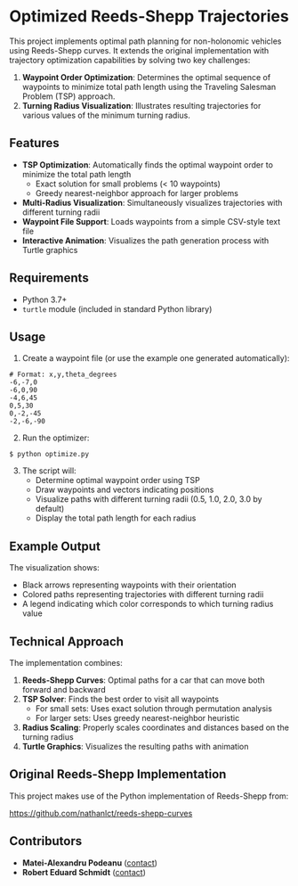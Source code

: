 # Optimized Reeds-Shepp Trajectories

This project implements optimal path planning for non-holonomic vehicles using Reeds-Shepp curves. It extends the original implementation with trajectory optimization capabilities by solving two key challenges:

1. **Waypoint Order Optimization**: Determines the optimal sequence of waypoints to minimize total path length using the Traveling Salesman Problem (TSP) approach.
2. **Turning Radius Visualization**: Illustrates resulting trajectories for various values of the minimum turning radius.

## Features

- **TSP Optimization**: Automatically finds the optimal waypoint order to minimize the total path length
  - Exact solution for small problems (< 10 waypoints)
  - Greedy nearest-neighbor approach for larger problems
- **Multi-Radius Visualization**: Simultaneously visualizes trajectories with different turning radii
- **Waypoint File Support**: Loads waypoints from a simple CSV-style text file
- **Interactive Animation**: Visualizes the path generation process with Turtle graphics

## Requirements

- Python 3.7+
- `turtle` module (included in standard Python library)

## Usage

1. Create a waypoint file (or use the example one generated automatically):

```
# Format: x,y,theta_degrees
-6,-7,0
-6,0,90
-4,6,45
0,5,30
0,-2,-45
-2,-6,-90
```

2. Run the optimizer:

```
$ python optimize.py
```

3. The script will:
   - Determine optimal waypoint order using TSP
   - Draw waypoints and vectors indicating positions
   - Visualize paths with different turning radii (0.5, 1.0, 2.0, 3.0 by default)
   - Display the total path length for each radius

## Example Output

The visualization shows:
- Black arrows representing waypoints with their orientation
- Colored paths representing trajectories with different turning radii
- A legend indicating which color corresponds to which turning radius value

## Technical Approach

The implementation combines:

1. **Reeds-Shepp Curves**: Optimal paths for a car that can move both forward and backward
2. **TSP Solver**: Finds the best order to visit all waypoints
   - For small sets: Uses exact solution through permutation analysis
   - For larger sets: Uses greedy nearest-neighbor heuristic
3. **Radius Scaling**: Properly scales coordinates and distances based on the turning radius
4. **Turtle Graphics**: Visualizes the resulting paths with animation

## Original Reeds-Shepp Implementation

This project makes use of the Python implementation of Reeds-Shepp from:

https://github.com/nathanlct/reeds-shepp-curves


## Contributors
- **Matei-Alexandru Podeanu** ([contact](mailto:matei-alexandru.podeanu@s.unibuc.ro))
- **Robert Eduard Schmidt** ([contact](mailto:robert-eduard.schmidt@s.unibuc.ro))
